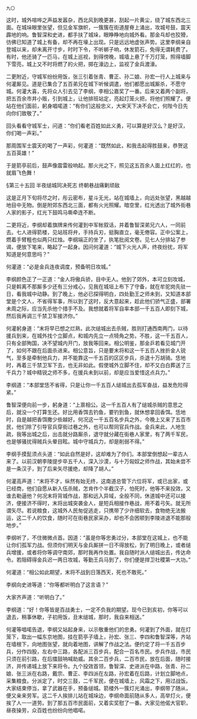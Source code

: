     九〇 

   这时，城外喧哗之声益发嚣杂，西北风到晚更甚，刮起一片黄尘，绕了城东西北三面。在城垛眼里张望，但见金军旗帜，一簇簇在街道屋脊上涌出，攻城号鼓，震天霹地的响。鲁智深和史进，都手扶了城垛，眼睁睁地向城外看。那金乓却也狡猾，彷佛已知道了城上有备，却不再在壕上出现。只是远远地虚张声势。这里李纲亲自登城以来，却未离开寸步，时时下令，不听梆子响，休发箭石，免得无谓耗费了。有时，他还骑了一匹马，在城上巡视，到得傍晚，城墙上悬了千万灯笼，照得墙脚下雪亮，城上又不时将燃了的火把，掷在濠边上，监视了金兵渡濠。

   二更附近，守城军纷纷用饭，张三引着张青、曹正、孙二娘、孙宏一行人上城来与何灌厮见。道是已集合了五百弟兄在城下听候调遣，他们都愿出城厮杀，不愿守城。何灌大喜，先将众人引去见了李纲，李相公嘉奖了一番。后来又着两个副将，把五百余市井小贩，引到城上，让他排班站定，亮起灯笼火把，将他们照耀了。便站在他们面前，躬身唱喏道：“有你们这般忠义，大宋天下决不会亡，何陛今日先向你们致敬了。”

   回头看看守城军士，问道：“你们看老百姓如此义勇，可以算是好汉么？是好汉，你们喝一声彩。”

   那周围军士震天的喝了一声彩，何灌道：“既然如此，和我击起得胜鼓来，恭贺这五百英雄！”

   于是箭亭前后，鼓声像震雷般响起。那火光之下，照见这五百余人面上红红的，也就眉飞色舞！

   §第三十五回 半夜缒城同决死志 终朝巷战痛剿顽敌

   这是正月下旬将尽之时，彤云密布，星斗无光，站在城墙上，向远处张望，黑越越地目中无物。倒是附郊东西北三面，都有火光照耀。暗空里，红光透出了城外街巷人家的影子，红光下鼓鸣马嘶牵连不断。

   二更将近，李纲却着旗牌来传何灌到中军帐叙话，并着鲁智深弟兄六人，一同前去。七人进得箭楼，见站班将弁，手持兵刃，挺胸直立，毫无倦容。正中公案上，燃着手臂粗也似两只红烛。李纲端正的坐了，执笔批阅文卷。见七人分排站了参谒，便放下笔来，略起了一起身。因问何灌道：“城下火光人声，终夜纷扰，将军知道是何意思吗？”

   何灌道：“必是金兵连夜调度，预备明日攻城。”

   李纲颜色正了一正道：“金人将傲兵骄，目中无人。他到了郊外，本可立刻攻城，只是斡离不那厮多少还有三分戒心，见我在城垣上布下了守备，就在牟驼岗先驻一日，看我城中动静。到了晚上，他必已探得明白，四处勤王之师未到，又知道本部堂是个文人，不省得军事，所以到了这时，反大意起来，趁此他们骄气正盛，部署未周之际，应当先杀他个措手不及。我想就着将军自率本部一千五百人即刻下城，然后我再调三千禁卫军接济你。”

   何灌躬身道：“末将早已想之烂熟，此次缒城出去杀贼，胜则打通西南两门，以待援兵到来，在城外找个立脚点，和城内先立一点犄角之势。不胜，这一千五百人，只有全部殉国，决不望城内开门，放我等回来。相公明鉴，那金乒若看见城门开了，如何不跟在后面杀进来。相公意旨，只是要末将和这一千五百人挫折金人锐气，至多是牵制他兵力，并不能靠这一千五百的区区步兵，杀退十万胡骑。恁地时，再着三千禁卫军下去，也无非如此。假使城外立脚不住，却不又白白葬送了三千兵力？城中精锐之师不多，在援兵未到以前，却是应当爱惜这点兵力。”

   李纲道：“本部堂恁不省得，只是让你一千五百人缒城出去孤军奋战，益发危险得紧。”

   鲁智深便向前一步，躬身道：“上禀相公。这一千五百人有了缒城杀贼的意思之后，就没一个打算生还。好比用香饵去钓鱼，要钓到鱼，就休想拿回香饵。恁地时，自是越把香饵撒少些越好。何况这一千五百名步兵之外，今晚上又来了五百市民，他们除了引导官兵穿街过巷之外，也可以帮同官兵作战。金兵来此，人地生疏，我等出城之后，出击就分路厮杀，退守就分藏在街巷人家里，有了两千军民，也是够骚扰得贼兵头晕目眩。城中守城兵力，却是削弱不得。”

   李纲手摸髭须点头道：“如此自然是好，这却难为了你们。本部堂倒想起一辈古人来了。以前汉朝李陵提步卒五千人，深入沙漠，与十万匈奴之师作战，其始未尝不是一条汉子，到了后来矢尽援绝，却降了胡人。”

   何灌高声道：“末将不才，纵然有始无终，这南道总管下六位将军，或已出家，或已经商，他们自愿从新入伍杀贼，怎肯作个半截汉子，怕死时，他等不来投效，又谁去勒逼他？何况末将背城作战，那和远入异域，全般不同，休道城中还可以接济，便接济不得时，末将出城突袭金人，是短兵相接作巷战，用不着弓矢。就无所谓矢尽。若说粮食，这城外人民匆促逃走，只携带了少许细软去，食物绝无法搬运，这二千人的饮食，随时可在街巷民家采办，却也不会困顿到李陵进退不能那般地步。”

   李纲听了，不住微微点首。因道：“虽是你等忠勇过分，本部堂在这城上，也不能让你们孤军力战。但须你们明天与金兵厮拼一日不得放松，到了明日晚上，或者缒兵增援，或者将你等调守南郊，那时我再作处置。我自随时派人缒城出去，传达命令。若阻碍得金兵迟一两日攻城，等勤王兵马到了，你们便是捍卫社稷第一大功。”

   何灌道：“相公如此期望，末将不战到日落西天，死也不敢死。”

   李纲向史进等道：“你等都听明白了这言语？”

   大家齐声道：“听明白了。”

   李纲道：“好！你等皆是百战勇士，一定不负我的期望。现今已到亥初，你等可以退去，稍事休歇，子初用饭，丑末缒城，那时，我自来相送。”

   何灌等唱喏告退，李纲又站起身来，以示敬重他们的忠勇。何灌到了外面，就在灯笼下，取出一幅东京地图，挂在箭亭子墙上，孙宏、张三、李四和鲁智深等，齐站在墙根下，向地图张望，就向着地图，讲解了作战之法。便约定了将一千五百步兵，分作四股，左右中三路，各配派三百步兵，配合一百名市民。步兵作战，市民只须在前引路，在后擂鼓呐喊助威。其余二百步兵，二百市民，放在后面，随时接济，并传递城上放下来将令。九个投效首领，鲁智深、史进派在中路，张青、孙二娘、张三派在右路，戴宗、曹正、李四派在左路，孙宏着在后路，计划立脚地点，采集粮食。分派定了，时交三鼓，二千军民，便在城墙上，风霜之下，用过战饭。大家结束停当，拿了武器在手，预备缒城。箭楼外一簇灯光涌出，李纲带了随从，便又亲来劳军。这二千人挨排儿站在城垛边，李纲命面前随从多人，高举灯火，便挨了人一一道劳。到了那五百市民面前，又着实奖慰了一番。大家见他偌大官职，昼夜操劳，众百姓也纷纷向他唱喏。


